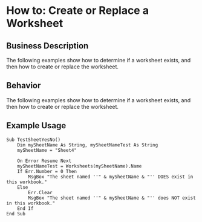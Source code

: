# How to: Create or Replace a Worksheet

## Business Description
The following examples show how to determine if a worksheet exists, and then how to create or replace the worksheet.

## Behavior
The following examples show how to determine if a worksheet exists, and then how to create or replace the worksheet.

## Example Usage
```vba
Sub TestSheetYesNo()
    Dim mySheetName As String, mySheetNameTest As String
    mySheetName = "Sheet4"
    
    On Error Resume Next
    mySheetNameTest = Worksheets(mySheetName).Name
    If Err.Number = 0 Then
        MsgBox "The sheet named ''" & mySheetName & "'' DOES exist in this workbook."
    Else
        Err.Clear
        MsgBox "The sheet named ''" & mySheetName & "'' does NOT exist in this workbook."
    End If
End Sub
```